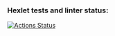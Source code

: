 ### Hexlet tests and linter status:
[![Actions Status](https://github.com/ArtemTrepalin/devops-for-programmers-project-lvl1/workflows/hexlet-check/badge.svg)](https://github.com/ArtemTrepalin/devops-for-programmers-project-lvl1/actions)